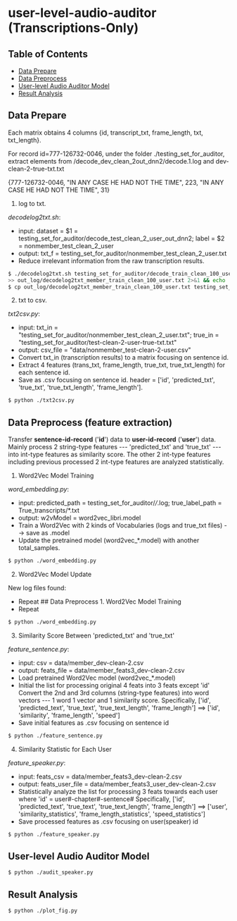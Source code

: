 # user-level-audio-auditor (Transcriptions-Only)
## Table of Contents
* [Data Prepare](#data-prepare)
* [Data Preprocess](#data-preprocess-feature-extraction)
* [User-level Audio Auditor Model](#user-level-audio-auditor-model)
* [Result Analysis](#result-analysis)

## Data Prepare
Each matrix obtains 4 columns {id, transcript_txt, frame_length, txt, txt_length}.

For record id=777-126732-0046, under the folder ./testing_set_for_auditor,
extract elements from /decode_dev_clean_2out_dnn2/decode.1.log and dev-clean-2-true-txt.txt

{777-126732-0046, "IN ANY CASE HE HAD NOT THE TIME", 223, "IN ANY CASE HE HAD NOT THE TIME", 31}

1. log to txt. 

_decodelog2txt.sh_: 
* input: dataset = $1 = testing_set_for_auditor/decode_test_clean_2_user_out_dnn2; label = $2 = nonmember_test_clean_2_user
* output: txt_f = testing_set_for_auditor/nonmember_test_clean_2_user.txt
* Reduce irrelevant information from the raw transcription results.

```bash
$ ./decodelog2txt.sh testing_set_for_auditor/decode_train_clean_100_user_out_dnn2 member_train_clean_100_user 
>> out_log/decodelog2txt_member_train_clean_100_user.txt 2>&1 && echo 's' || echo 'e'
$ cp out_log/decodelog2txt_member_train_clean_100_user.txt testing_set_for_auditor/
```

2. txt to csv.

_txt2csv.py_: 
* input: txt_in = "testing_set_for_auditor/nonmember_test_clean_2_user.txt"; 
         true_in = "testing_set_for_auditor/test-clean-2-user-true-txt.txt"
* output: csv_file = "data/nonmember_test-clean-2-user.csv"
* Convert txt_in (transcription results) to a matrix focusing on sentence id.
* Extract 4 features (trans_txt, frame_length, true_txt, true_txt_length) for each sentence id.
* Save as .csv focusing on sentence id. header = ['id', 'predicted_txt', 'true_txt', 'true_txt_length', 'frame_length'].

```bash
$ python ./txt2csv.py 
```

## Data Preprocess (feature extraction)
Transfer **sentence-id-record** ('**id**') data to **user-id-record** ('**user**') data.
Mainly process 2 string-type features --- 'predicted_txt' and 'true_txt' --- into int-type features as similarity score. 
The other 2 int-type features including previous processed 2 int-type features are analyzed statistically.

1. Word2Vec Model Training

_word_embedding.py_:
* input: predicted_path = testing_set_for_auditor/*/*.log; 
         true_label_path = True_transcripts/*.txt
* output: w2vModel = word2vec_libri.model
* Train a Word2Vec with 2 kinds of Vocabularies (logs and true_txt files) --> save as .model
* Update the pretrained model (word2vec_*.model) with another total_samples.

```bash
$ python ./word_embedding.py
```

2. Word2Vec Model Update

New log files found:
* Repeat ## Data Preprocess 1. Word2Vec Model Training
* Repeat 

```bash
$ python ./word_embedding.py
```

3. Similarity Score Between 'predicted_txt' and 'true_txt'

_feature_sentence.py_:
* input: csv = data/member_dev-clean-2.csv
* output: feats_file = data/member_feats3_dev-clean-2.csv
* Load pretrained Word2Vec model (word2vec_*.model)
* Initial the list for processing original 4 feats into 3 feats except 'id'
  Convert the 2nd and 3rd columns (string-type features) into word vectors --- 1 word 1 vector and 1 similarity score.
  Specifically, ['id', 'predicted_text', 'true_text', 'true_text_length', 'frame_length']
            ==> ['id', 'similarity', 'frame_length', 'speed']
* Save initial features as .csv focusing on sentence id

```bash
$ python ./feature_sentence.py
```

4. Similarity Statistic for Each User

_feature_speaker.py_:
* input: feats_csv = data/member_feats3_dev-clean-2.csv
* output: feats_user_file = data/member_feats3_user_dev-clean-2.csv
* Statistically analyze the list for processing 3 feats towards each user where 'id' = user#-chapter#-sentence#
  Specifically, ['id', 'predicted_text', 'true_text', 'true_text_length', 'frame_length']
             ==> ['user', 'similarity_statistics', 'frame_length_statistics', 'speed_statistics']
* Save processed features as .csv focusing on user(speaker) id

```bash
$ python ./feature_speaker.py
```

## User-level Audio Auditor Model 

```bash
$ python ./audit_speaker.py
```


## Result Analysis

```bash
$ python ./plot_fig.py
```

